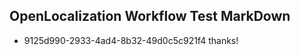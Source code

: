 ## OpenLocalization Workflow Test MarkDown
* 9125d990-2933-4ad4-8b32-49d0c5c921f4 thanks!

<!--HONumber=Jul16_HO4-->


